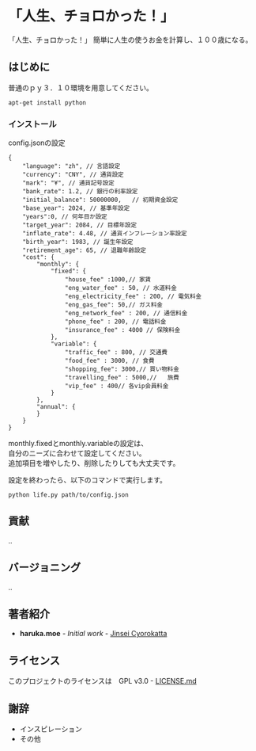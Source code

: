 # 「人生、チョロかった！」

「人生、チョロかった！」
簡単に人生の使うお金を計算し、１００歳になる。

## はじめに

普通のｐｙ３．１０環境を用意してください。

```
apt-get install python
```

### インストール



config.jsonの設定

```
{
    "language": "zh", // 言語設定
    "currency": "CNY", // 通貨設定
    "mark": "¥", // 通貨記号設定
    "bank_rate": 1.2, // 銀行の利率設定
    "initial_balance": 50000000,   // 初期資金設定
    "base_year": 2024, // 基準年設定
    "years":0, // 何年目か設定
    "target_year": 2084, // 目標年設定
    "inflate_rate": 4.48, // 通貨インフレーション率設定
    "birth_year": 1983, // 誕生年設定
    "retirement_age": 65, // 退職年齢設定
    "cost": {
        "monthly": {
            "fixed": {
                "house_fee" :1000,// 家賃   
                "eng_water_fee" : 50, // 水道料金
                "eng_electricity_fee" : 200, // 電気料金
                "eng_gas_fee": 50,// ガス料金
                "eng_network_fee" : 200, // 通信料金
                "phone_fee" : 200, // 電話料金
                "insurance_fee" : 4000 // 保険料金
            },
            "variable": {
                "traffic_fee" : 800, // 交通費
                "food_fee" : 3000, // 食費
                "shopping_fee": 3000,// 買い物料金
                "travelling_fee" : 5000,//   旅費
                "vip_fee" : 400// 各vip会員料金
            }
        },
        "annual": {
        }
    }
}

```

monthly.fixedとmonthly.variableの設定は、  
自分のニーズに合わせて設定してください。  
追加項目を増やしたり、削除したりしても大丈夫です。  

設定を終わったら、以下のコマンドで実行します。

```
python life.py path/to/config.json
```


## 貢献

..

## バージョニング

..

## 著者紹介

* **haruka.moe** - *Initial work* - [Jinsei Cyorokatta](https://github.com/jinseicyorokatta)


## ライセンス

このプロジェクトのライセンスは　GPL v3.0 -  [LICENSE.md](LICENSE.md) 

## 謝辞

* インスピレーション
* その他